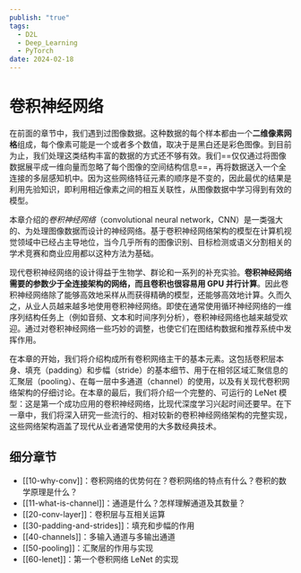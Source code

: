 ```yaml
---
publish: "true"
tags:
  - D2L
  - Deep_Learning
  - PyTorch
date: 2024-02-18
---
```

# 卷积神经网络

在前面的章节中，我们遇到过图像数据。这种数据的每个样本都由一个**二维像素网格**组成，每个像素可能是一个或者多个数值，取决于是黑白还是彩色图像。到目前为止，我们处理这类结构丰富的数据的方式还不够有效。我们==仅仅通过将图像数据展平成一维向量而忽略了每个图像的空间结构信息==，再将数据送入一个全连接的多层感知机中。因为这些网络特征元素的顺序是不变的，因此最优的结果是利用先验知识，即利用相近像素之间的相互关联性，从图像数据中学习得到有效的模型。

本章介绍的*卷积神经网络*（convolutional neural network，CNN）是一类强大的、为处理图像数据而设计的神经网络。基于卷积神经网络架构的模型在计算机视觉领域中已经占主导地位，当今几乎所有的图像识别、目标检测或语义分割相关的学术竞赛和商业应用都以这种方法为基础。

现代卷积神经网络的设计得益于生物学、群论和一系列的补充实验。**卷积神经网络需要的参数少于全连接架构的网络，而且卷积也很容易用 GPU 并行计算**。因此卷积神经网络除了能够高效地采样从而获得精确的模型，还能够高效地计算。久而久之，从业人员越来越多地使用卷积神经网络。即使在通常使用循环神经网络的一维序列结构任务上（例如音频、文本和时间序列分析），卷积神经网络也越来越受欢迎。通过对卷积神经网络一些巧妙的调整，也使它们在图结构数据和推荐系统中发挥作用。

在本章的开始，我们将介绍构成所有卷积网络主干的基本元素。这包括卷积层本身、填充（padding）和步幅（stride）的基本细节、用于在相邻区域汇聚信息的汇聚层（pooling）、在每一层中多通道（channel）的使用，以及有关现代卷积网络架构的仔细讨论。在本章的最后，我们将介绍一个完整的、可运行的 LeNet 模型：这是第一个成功应用的卷积神经网络，比现代深度学习兴起时间还要早。在下一章中，我们将深入研究一些流行的、相对较新的卷积神经网络架构的完整实现，这些网络架构涵盖了现代从业者通常使用的大多数经典技术。

## 细分章节

- [[10-why-conv]]：卷积网络的优势何在？卷积网络的特点有什么？卷积的数学原理是什么？
- [[11-what-is-channel]]：通道是什么？怎样理解通道及其数量？
- [[20-conv-layer]]：卷积层与互相关运算
- [[30-padding-and-strides]]：填充和步幅的作用
- [[40-channels]]：多输入通道与多输出通道
- [[50-pooling]]：汇聚层的作用与实现
- [[60-lenet]]：第一个卷积网络 LeNet 的实现